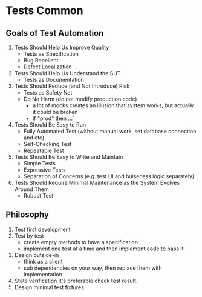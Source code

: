 # Tests Common

## Goals of Test Automation
1. Tests Should Help Us Improve Quality
    * Tests as Specification
    * Bug Repellent
    * Defect Localization
1. Tests Should Help Us Understand the SUT
    * Tests as Documentation
1. Tests Should Reduce (and Not Introduce) Risk
    * Tests as Safety Net
    * Do No Harm (do not modify production code)
        * a lot of mocks creates an illusion that system works, but actually it could be broken
        * if "prod" then ...`
1. Tests Should Be Easy to Run
    * Fully Automated Test (without manual work, set database connection and etc)
    * Self-Checking Test
    * Repeatable Test
1. Tests Should Be Easy to Write and Maintain
    * Simple Tests
    * Expressive Tests
    * Separation of Concerns (e.g. test UI and buiseness logic separately)
1. Tests Should Require Minimal Maintenance as the System Evolves Around Them
    * Robust Test

## Philosophy
1. Test first development
1. Test by test
    * create empty methods to have a specification
    * implement one test at a time and then implement code to pass it
1. Design outside-in
    * think as a client
    * sub dependencies on your way, then replace them with implementation
1. State verification it's preferable check test result.
1. Design minimal test fixtures
